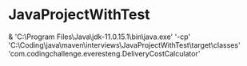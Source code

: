# JavaProjectWithTest

& 'C:\Program Files\Java\jdk-11.0.15.1\bin\java.exe' '-cp' 'C:\Coding\java\maven\interviews\JavaProjectWithTest\target\classes' 'com.codingchallenge.everesteng.DeliveryCostCalculator' 